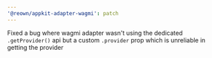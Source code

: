 ```yaml
---
'@reown/appkit-adapter-wagmi': patch
---
```


Fixed a bug where wagmi adapter wasn't using the dedicated `.getProvider()` api but a custom `.provider` prop which is unreliable in getting the provider
